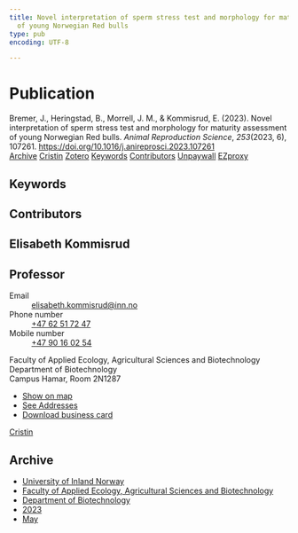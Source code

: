 ```yaml
---
title: Novel interpretation of sperm stress test and morphology for maturity assessment
  of young Norwegian Red bulls
type: pub
encoding: UTF-8

---
```

<h1>Publication</h1>
<article id="csl-bib-container-4VL67CWW" class="csl-bib-container">
  <div class="csl-bib-body"> <div class="csl-entry">Bremer, J., Heringstad, B., Morrell, J. M., &#38; Kommisrud, E. (2023). Novel interpretation of sperm stress test and morphology for maturity assessment of young Norwegian Red bulls. <i>Animal Reproduction Science</i>, <i>253</i>(2023, 6), 107261. <a href="https://doi.org/10.1016/j.anireprosci.2023.107261">https://doi.org/10.1016/j.anireprosci.2023.107261</a></div> </div>
  <div class="csl-bib-buttons">
    <a href="#taxonomy-article-4VL67CWW" alt="archive" class="csl-bib-button">Archive</a>
    <a href="https://app.cristin.no/results/show.jsf?id=2148873" alt="Cristin" class="csl-bib-button">Cristin</a>
    <a href="http://zotero.org/groups/5881554/items/4VL67CWW" alt="Zotero" class="csl-bib-button">Zotero</a>
    <a href="#keywords-article-4VL67CWW" alt="keywords" class="csl-bib-button">Keywords</a>
    <a href="#contributors-article-4VL67CWW" alt="contributors" class="csl-bib-button">Contributors</a>
    <a href="https://doi.org/10.1016/j.anireprosci.2023.107261" alt="Unpaywall" class="csl-bib-button">Unpaywall</a>
    <a href="https://doi.org/10.1016/j.anireprosci.2023.107261" alt="EZproxy" class="csl-bib-button">EZproxy</a>
  </div>
  <div id="csl-bib-meta-container-4VL67CWW"></div>
</article>
<div id="csl-bib-meta-4VL67CWW" class="csl-bib-meta">
  <article id="keywords-article-4VL67CWW" class="keywords-article">
    <h1>Keywords</h1>
    
  </article>
  <article id="contributors-article-4VL67CWW" class="contributors-article">
    <h1>Contributors</h1>
    <div class="personas"> <div class="vrtx-hinn-person-card"> <div class="photo"> <i class="lar la-user-circle missing-person"></i> </div> <div class="info"> <hgroup><h1>Elisabeth Kommisrud</h1> <h2>Professor</h2> </hgroup><dl> <dt>Email</dt> <dd> <a href="mailto:elisabeth.kommisrud@inn.no">elisabeth.kommisrud@inn.no</a> </dd> <dt>Phone number</dt> <dd><a href="tel:+4762517247"> +47 62 51 72 47 </a></dd> <dt>Mobile number</dt> <dd><a href="tel:+4790160254"> +47 90 16 02 54 </a></dd> </dl> <p> Faculty of Applied Ecology, Agricultural Sciences and Biotechnology<br> Department of Biotechnology<br> Campus Hamar, Room 2N1287 </p> <ul class="vrtx-hinn-links"> <li><a href="https://www.google.com/maps?q=60.79677,11.07358">Show on map</a></li> <li><a href="https://www.inn.no/english/find-an-employee/elisabeth-kommisrud.html#vrtx-hinn-addresses">See Addresses</a></li> <li><a href="https://www.inn.no/english/find-an-employee/elisabeth-kommisrud.html?vrtx=vcf">Download business card</a></li> </ul> </div> </div> <a href="https://app.cristin.no/persons/show.jsf?id=328194" alt="Cristin URL" class="personas-cristin">Cristin</a> </div>
  </article>
  <article id="taxonomy-article-4VL67CWW" class="taxonomy-article">
    <h1>Archive</h1>
    <ul>
      <li>
        <a href="/en/archive/?key=3DCRN523">University of Inland Norway</a>
      </li>
      <li>
        <a href="/en/archive/?key=T77LXH6D">Faculty of Applied Ecology, Agricultural Sciences and Biotechnology</a>
      </li>
      <li>
        <a href="/en/archive/?key=VL6KDQ85">Department of Biotechnology</a>
      </li>
      <li>
        <a href="/en/archive/?key=IK56H2PP">2023</a>
      </li>
      <li>
        <a href="/en/archive/?key=7R3XD4DU">May</a>
      </li>
    </ul>
  </article>
</div>
